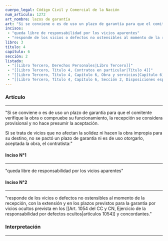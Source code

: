 ```yaml
---
cuerpo_legal: Código Civil y Comercial de la Nación
num_articulo: 1272
art_nombre: lazos de garantía
art: "Si se conviene o es de uso un plazo de garantía para que el comitente verifique la obra o compruebe su funcionamiento, la recepción se considera provisional y no hace presumir la aceptación.  Si se trata de vicios que no afectan la solidez ni hacen la obra impropia para su destino, no se pactó un plazo de garantía ni es de uso otorgarlo, aceptada la obra, el contratista:"
incisos: 
 - "queda libre de responsabilidad por los vicios aparentes" 
 - "responde de los vicios o defectos no ostensibles al momento de la recepción, con la extensión y en los plazos previstos para la garantía por vicios ocultos prevista en los artículos 1054 y concordantes." 
libro: 3
título: 4
capítulo: 6
sección: 2
listado:
 - "[[Libro Tercero, Derechos Personales|Libro Tercero]]"
 - "[[Libro Tercero, Título 4, Contratos en particular|Título 4]]"
 - "[[Libro Tercero, Título 4, Capítulo 6, Obra y servicios|Capítulo 6]]"
 - "[[Libro Tercero, Título 4, Capítulo 6, Sección 2, Disposiciones especiales para las obras|Sección 2]]"
---
```

### Artículo
---
"Si se conviene o es de uso un plazo de garantía para que el comitente verifique la obra o compruebe su funcionamiento, la recepción se considera provisional y no hace presumir la aceptación.  

Si se trata de vicios que no afectan la solidez ni hacen la obra impropia para su destino, no se pactó un plazo de garantía ni es de uso otorgarlo, aceptada la obra, el contratista:"

#### Inciso N°1
---
"queda libre de responsabilidad por los vicios aparentes"

#### Inciso N°2
---
"responde de los vicios o defectos no ostensibles al momento de la recepción, con la extensión y en los plazos previstos para la garantía por vicios ocultos prevista en los [[Art. 1054 del CC y CN, Ejercicio de la responsabilidad por defectos ocultos|artículos 1054]] y concordantes."


### Interpretación
---
